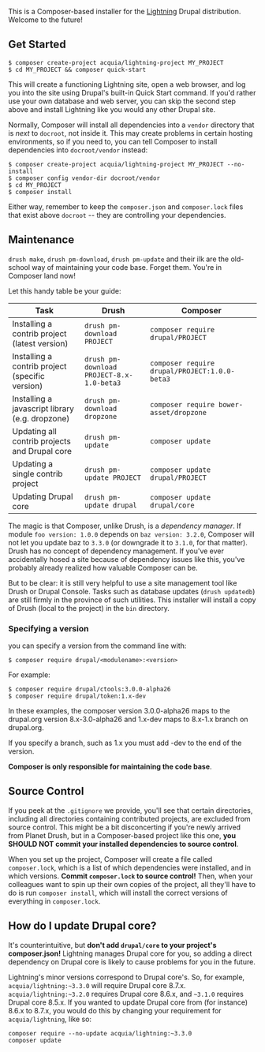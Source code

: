 This is a Composer-based installer for the [Lightning](https://www.drupal.org/project/lightning) Drupal distribution. Welcome to the future!

## Get Started

```
$ composer create-project acquia/lightning-project MY_PROJECT
$ cd MY_PROJECT && composer quick-start
```

This will create a functioning Lightning site, open a web browser, and log you
into the site using Drupal's built-in Quick Start command. If you'd rather use
your own database and web server, you can skip the second step above and install
Lightning like you would any other Drupal site.

Normally, Composer will install all dependencies into a `vendor` directory that
is *next* to `docroot`, not inside it. This may create problems in certain
hosting environments, so if you need to, you can tell Composer to install
dependencies into `docroot/vendor` instead:

```
$ composer create-project acquia/lightning-project MY_PROJECT --no-install
$ composer config vendor-dir docroot/vendor
$ cd MY_PROJECT
$ composer install
```

Either way, remember to keep the `composer.json` and `composer.lock` files that exist above `docroot` -- they are controlling your dependencies.

## Maintenance
`drush make`, `drush pm-download`, `drush pm-update` and their ilk are the old-school way of maintaining your code base. Forget them. You're in Composer land now!

Let this handy table be your guide:

| Task                                            | Drush                                         | Composer                                          |
|-------------------------------------------------|-----------------------------------------------|---------------------------------------------------|
| Installing a contrib project (latest version)   | ```drush pm-download PROJECT```               | ```composer require drupal/PROJECT```             |
| Installing a contrib project (specific version) | ```drush pm-download PROJECT-8.x-1.0-beta3``` | ```composer require drupal/PROJECT:1.0.0-beta3``` |
| Installing a javascript library (e.g. dropzone) | ```drush pm-download dropzone```              | ```composer require bower-asset/dropzone```       |
| Updating all contrib projects and Drupal core   | ```drush pm-update```                         | ```composer update```                             |
| Updating a single contrib project               | ```drush pm-update PROJECT```                 | ```composer update drupal/PROJECT```              |
| Updating Drupal core                            | ```drush pm-update drupal```                  | ```composer update drupal/core```                 |

The magic is that Composer, unlike Drush, is a *dependency manager*. If module ```foo version: 1.0.0``` depends on ```baz version: 3.2.0```, Composer will not let you update baz to ```3.3.0``` (or downgrade it to ```3.1.0```, for that matter). Drush has no concept of dependency management. If you've ever accidentally hosed a site because of dependency issues like this, you've probably already realized how valuable Composer can be.

But to be clear: it is still very helpful to use a site management tool like Drush or Drupal Console. Tasks such as database updates (```drush updatedb```) are still firmly in the province of such utilities. This installer will install a copy of Drush (local to the project) in the ```bin``` directory.

### Specifying a version
you can specify a version from the command line with:

    $ composer require drupal/<modulename>:<version> 

For example:

    $ composer require drupal/ctools:3.0.0-alpha26
    $ composer require drupal/token:1.x-dev 

In these examples, the composer version 3.0.0-alpha26 maps to the drupal.org version 8.x-3.0-alpha26 and 1.x-dev maps to 8.x-1.x branch on drupal.org.

If you specify a branch, such as 1.x you must add -dev to the end of the version.

**Composer is only responsible for maintaining the code base**.

## Source Control
If you peek at the ```.gitignore``` we provide, you'll see that certain directories, including all directories containing contributed projects, are excluded from source control. This might be a bit disconcerting if you're newly arrived from Planet Drush, but in a Composer-based project like this one, **you SHOULD NOT commit your installed dependencies to source control**.

When you set up the project, Composer will create a file called ```composer.lock```, which is a list of which dependencies were installed, and in which versions. **Commit ```composer.lock``` to source control!** Then, when your colleagues want to spin up their own copies of the project, all they'll have to do is run ```composer install```, which will install the correct versions of everything in ```composer.lock```.

## How do I update Drupal core?
It's counterintuitive, but **don't add `drupal/core` to your project's composer.json!** Lightning manages Drupal core for you, so adding a direct dependency on Drupal core is likely to cause problems for you in the future.

Lightning's minor versions correspond to Drupal core's. So, for example, `acquia/lightning:~3.3.0` will require Drupal core 8.7.x. `acquia/lightning:~3.2.0` requires Drupal core 8.6.x, and `~3.1.0` requires Drupal core 8.5.x. If you wanted to update Drupal core from (for instance) 8.6.x to 8.7.x, you would do this by changing your requirement for `acquia/lightning`, like so:

```
composer require --no-update acquia/lightning:~3.3.0
composer update
```
